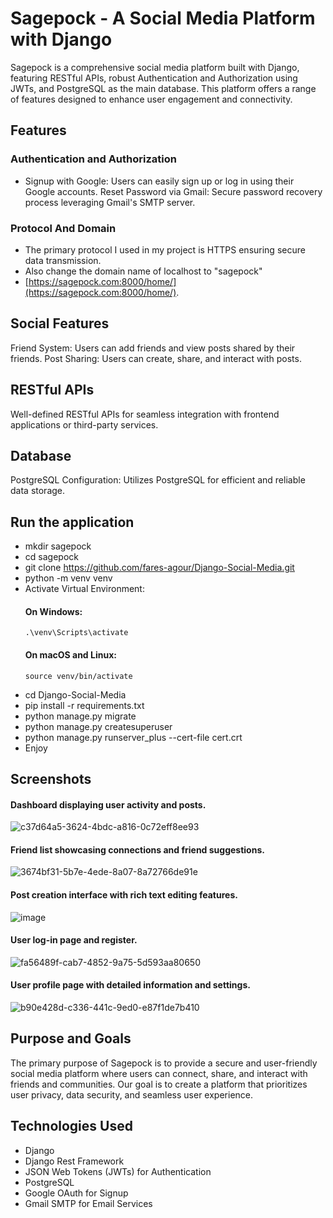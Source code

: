 # Sagepock - A Social Media Platform with Django
Sagepock is a comprehensive social media platform built with Django, featuring RESTful APIs, robust Authentication and Authorization using JWTs, and PostgreSQL as the main database. This platform offers a range of features designed to enhance user engagement and connectivity.

## Features
### Authentication and Authorization
- Signup with Google: Users can easily sign up or log in using their Google accounts.
Reset Password via Gmail: Secure password recovery process leveraging Gmail's SMTP server.

### Protocol And Domain
- The primary protocol I used in my project is HTTPS ensuring secure data transmission.
-  Also change the domain name of localhost to "sagepock"
- [https://sagepock.com:8000/home/](https://sagepock.com:8000/home/).

## Social Features
Friend System: Users can add friends and view posts shared by their friends.
Post Sharing: Users can create, share, and interact with posts.

## RESTful APIs
Well-defined RESTful APIs for seamless integration with frontend applications or third-party services.

## Database
PostgreSQL Configuration: Utilizes PostgreSQL for efficient and reliable data storage.

## Run the application
- mkdir sagepock
- cd sagepock
- git clone https://github.com/fares-agour/Django-Social-Media.git
- python -m venv venv
- Activate Virtual Environment:
  #### On Windows:
      .\venv\Scripts\activate
  #### On macOS and Linux:
      source venv/bin/activate
- cd Django-Social-Media
- pip install -r requirements.txt
- python manage.py migrate
- python manage.py createsuperuser
- python manage.py runserver_plus --cert-file cert.crt
- Enjoy

## Screenshots

#### Dashboard displaying user activity and posts.

![c37d64a5-3624-4bdc-a816-0c72eff8ee93](https://github.com/fares-agour/Django-Social-Media/assets/116801554/159a1b69-bcaf-46a8-95ec-dec20a064fe8)

#### Friend list showcasing connections and friend suggestions.

![3674bf31-5b7e-4ede-8a07-8a72766de91e](https://github.com/fares-agour/Django-Social-Media/assets/116801554/0ed9a6df-2c3b-48f1-aac7-561eba24eceb)

#### Post creation interface with rich text editing features.

![image](https://github.com/fares-agour/Django-Social-Media/assets/116801554/af53578c-ea7f-4317-9f8b-2a45e5f63838)

#### User log-in page and register.

![fa56489f-cab7-4852-9a75-5d593aa80650](https://github.com/fares-agour/Django-Social-Media/assets/116801554/378ad3d9-2c37-4afb-9b63-9a90fe03c0d9)


#### User profile page with detailed information and settings.

![b90e428d-c336-441c-9ed0-e87f1de7b410](https://github.com/fares-agour/Django-Social-Media/assets/116801554/226c592f-84c7-474a-8e1e-bdc6f65f9e85)


## Purpose and Goals
The primary purpose of Sagepock is to provide a secure and user-friendly social media platform where users can connect, share, and interact with friends and communities. Our goal is to create a platform that prioritizes user privacy, data security, and seamless user experience.

## Technologies Used
- Django
- Django Rest Framework
- JSON Web Tokens (JWTs) for Authentication
- PostgreSQL
- Google OAuth for Signup
- Gmail SMTP for Email Services
